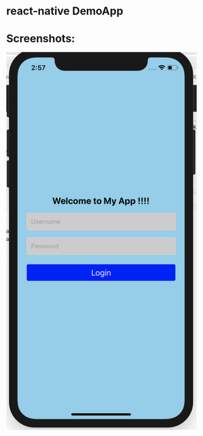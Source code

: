 # react-native DemoApp

# Screenshots:
![alt text](https://github.com/nikeshkrjha/react-native-demoApp/blob/master/Screen%20Shot%202018-11-22%20at%202.57.39%20PM.png)
